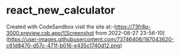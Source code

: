 # react_new_calculator
Created with CodeSandbox
visit the site at:-https://73fr8p-3000.preview.csb.app/![Screenshot from 2022-08-27 23-56-10](https://user-images.githubusercontent.com/73746406/187043620-c61d8470-d57c-471f-b016-e435c1740d12.png)
